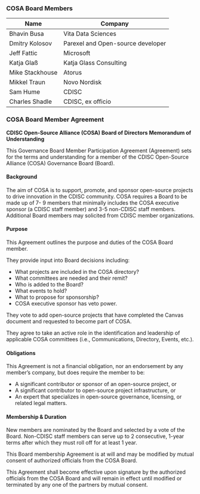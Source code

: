 ### COSA Board Members

Name | Company
-- | --
Bhavin Busa | Vita Data Sciences
Dmitry Kolosov | Parexel and Open-source developer
Jeff Fattic | Microsoft
Katja Glaß | Katja Glass Consulting
Mike Stackhouse | Atorus
Mikkel Traun | Novo Nordisk
Sam Hume | CDISC
Charles Shadle | CDISC, ex officio

### COSA Board Member Agreement

**CDISC Open-Source Alliance (COSA) Board of Directors Memorandum of Understanding**

This Governance Board Member Participation Agreement (Agreement) sets for the terms and understanding for a member of the CDISC Open-Source Alliance (COSA) Governance Board (Board).

#### Background

The aim of COSA is to support, promote, and sponsor open-source projects to drive innovation in the CDISC community. COSA requires a Board to be made up of 7- 9 members that minimally includes the COSA executive sponsor (a CDISC staff member) and 3-5 non-CDISC staff members. Additional Board members may solicited from CDISC member organizations.

#### Purpose

This Agreement outlines the purpose and duties of the COSA Board member.

They provide input into Board decisions including:

- What projects are included in the COSA directory?
- What committees are needed and their remit?
- Who is added to the Board?
- What events to hold?
- What to propose for sponsorship?
- COSA executive sponsor has veto power.

They vote to add open-source projects that have completed the Canvas document and
requested to become part of COSA.

They agree to take an active role in the identification and leadership of applicable COSA
committees (i.e., Communications, Directory, Events, etc.).

#### Obligations

This Agreement is not a financial obligation, nor an endorsement by any member’s
company, but does require the member to be:

- A significant contributor or sponsor of an open-source project, or
- A significant contributor to open-source project infrastructure, or
- An expert that specializes in open-source governance, licensing, or related legal matters.


#### Membership & Duration

New members are nominated by the Board and selected by a vote of the Board. Non-CDISC staff members can serve up to 2 consecutive, 1-year terms after which they must roll off for at least 1 year.

This Board membership Agreement is at will and may be modified by mutual consent of authorized officials from the COSA Board.

This Agreement shall become effective upon signature by the authorized officials from the COSA Board and will remain in effect until modified or terminated by any one of the partners by mutual consent.

